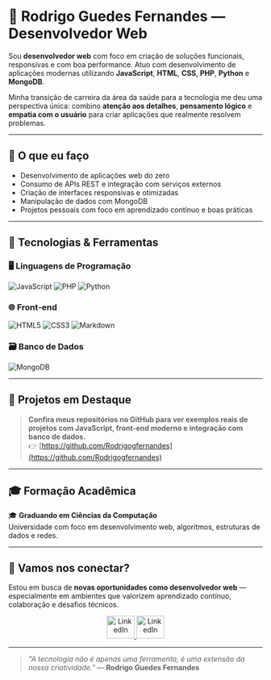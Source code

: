 # 🚀 Rodrigo Guedes Fernandes — Desenvolvedor Web

Sou **desenvolvedor web** com foco em criação de soluções funcionais, responsivas e com boa performance. Atuo com desenvolvimento de aplicações modernas utilizando **JavaScript**, **HTML**, **CSS**, **PHP**, **Python** e **MongoDB**.

Minha transição de carreira da área da saúde para a tecnologia me deu uma perspectiva única: combino **atenção aos detalhes**, **pensamento lógico** e **empatia com o usuário** para criar aplicações que realmente resolvem problemas.

---

## 💼 O que eu faço

- Desenvolvimento de aplicações web do zero
- Consumo de APIs REST e integração com serviços externos
- Criação de interfaces responsivas e otimizadas
- Manipulação de dados com MongoDB
- Projetos pessoais com foco em aprendizado contínuo e boas práticas

---

## 🧰 Tecnologias & Ferramentas

### 🖥️ Linguagens de Programação
![JavaScript](https://img.shields.io/badge/JavaScript-F7DF1E?style=for-the-badge&logo=javascript&logoColor=black)
![PHP](https://img.shields.io/badge/PHP-777BB4?style=for-the-badge&logo=php&logoColor=white)
![Python](https://img.shields.io/badge/Python-3670A0?style=for-the-badge&logo=python&logoColor=ffdd54)

### 🌐 Front-end
![HTML5](https://img.shields.io/badge/HTML5-E34F26?style=for-the-badge&logo=html5&logoColor=white)
![CSS3](https://img.shields.io/badge/CSS3-1572B6?style=for-the-badge&logo=css3&logoColor=white)
![Markdown](https://img.shields.io/badge/Markdown-000?style=for-the-badge&logo=markdown)

### 🗃️ Banco de Dados
![MongoDB](https://img.shields.io/badge/MongoDB-4ea94b?style=for-the-badge&logo=mongodb&logoColor=white)

---

## 🧪 Projetos em Destaque

> **Confira meus repositórios no GitHub para ver exemplos reais de projetos com JavaScript, front-end moderno e integração com banco de dados.**  
> 👉 [https://github.com/Rodrigogfernandes](https://github.com/Rodrigogfernandes)

---

## 🎓 Formação Acadêmica

🎓 **Graduando em Ciências da Computação**  
Universidade com foco em desenvolvimento web, algoritmos, estruturas de dados e redes.

---

## 🤝 Vamos nos conectar?

Estou em busca de **novas oportunidades como desenvolvedor web** — especialmente em ambientes que valorizem aprendizado contínuo, colaboração e desafios técnicos.
<div align="center">
<a href="https://www.linkedin.com/in/rodrigogfernandes" target="_blank">
  <img height="45" width="55" src="https://cdn.jsdelivr.net/gh/devicons/devicon@latest/icons/linkedin/linkedin-original.svg" alt="LinkedIn">
</a>
  <a href="https://github.com/Rodrigogfernandes" target="_blank">
  <img height="45" width="55" src="https://cdn.jsdelivr.net/gh/devicons/devicon@latest/icons/github/github-original.svg" alt="LinkedIn">
</a>
</div>

---

> _"A tecnologia não é apenas uma ferramenta, é uma extensão da nossa criatividade."_ — **Rodrigo Guedes Fernandes**

